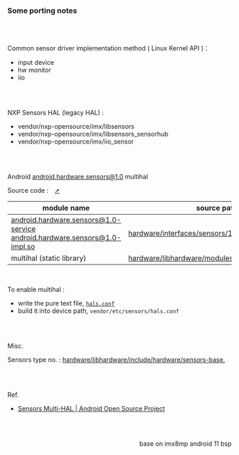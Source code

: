 ### Some porting notes

<br/>
<br/>

Common sensor driver implementation method ( Linux Kernel API )：
- input device
- hw monitor
- iio

<br/>
<br/>

NXP Sensors HAL (legacy HAL) :
- vendor/nxp-opensource/imx/libsensors
- vendor/nxp-opensource/imx/libsensors_sensorhub
- vendor/nxp-opensource/imx/iio_sensor


<br/>
<br/>

Android android.hardware.sensors@1.0 multihal

Source code :&emsp;[➚](./draw.io/android.hardware.sensors%401.0%20multihal.drawio.png)

|  module name   | source path  |
|  ----  | ----  |
| android.hardware.sensors@1.0-service <br/> android.hardware.sensors@1.0-impl.so  | [hardware/interfaces/sensors/1.0](https://cs.android.com/android/platform/superproject/+/android-11.0.0_r40:hardware/interfaces/sensors/1.0/) |
| multihal (static library)  | [hardware/libhardware/modules/sensors/multihal.cpp](https://cs.android.com/android/platform/superproject/+/android-11.0.0_r40:hardware/libhardware/modules/sensors/multihal.cpp) |


<br/>

To enable multihal :
- write the pure text file, [`hals.conf`](./hals.conf)
- build it into device path, `vendor/etc/sensors/hals.conf`



<br/>
<br/>

Misc.


Sensors type no. : [hardware/libhardware/include/hardware/sensors-base.](https://cs.android.com/android/platform/superproject/+/android-11.0.0_r40:hardware/libhardware/include/hardware/sensors-base.h)


<br/>
<br/>

Ref.

- [Sensors Multi-HAL | Android Open Source Project](https://www.google.com/url?client=internal-element-cse&cx=016258643462168859875:qqpm8fiwgc0&q=https://source.android.com/devices/sensors/sensors-multihal&sa=U&ved=2ahUKEwi1w7DWjb74AhUXCKYKHRuEBUQQFnoECAEQAQ&usg=AOvVaw1VJt8cmlNSLMPf6rb2aWMI)

<br/>
<br/>

<p align="right">base on imx8mp android 11 bsp</p>